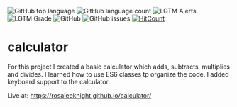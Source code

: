 ![GitHub top language](https://img.shields.io/github/languages/top/RosaleeKnight/calculator)
![GitHub language count](https://img.shields.io/github/languages/count/RosaleeKnight/calculator)
![LGTM Alerts](https://img.shields.io/lgtm/alerts/github/RosaleeKnight/calculator)
![LGTM Grade](https://img.shields.io/lgtm/grade/javascript/github/RosaleeKnight/calculator)
![GitHub](https://img.shields.io/github/license/RosaleeKnight/calculator)
![GitHub issues](https://img.shields.io/github/issues/RosaleeKnight/calculator)
[![HitCount](https://hits.dwyl.com/RosaleeKnight/calculator.svg?style=flat)](http://hits.dwyl.com/RosaleeKnight/calculator)

# calculator

For this project I created a basic calculator which adds, subtracts, multiplies and divides. I learned how to use ES6 classes tp organize the code. I added keyboard support to the calculator. 

Live at: https://rosaleeknight.github.io/calculator/
